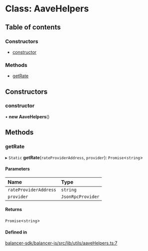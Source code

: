 # Class: AaveHelpers

## Table of contents

### Constructors

- [constructor](AaveHelpers.md#constructor)

### Methods

- [getRate](AaveHelpers.md#getrate)

## Constructors

### constructor

• **new AaveHelpers**()

## Methods

### getRate

▸ `Static` **getRate**(`rateProviderAddress`, `provider`): `Promise`<`string`\>

#### Parameters

| Name | Type |
| :------ | :------ |
| `rateProviderAddress` | `string` |
| `provider` | `JsonRpcProvider` |

#### Returns

`Promise`<`string`\>

#### Defined in

[balancer-sdk/balancer-js/src/lib/utils/aaveHelpers.ts:7](https://github.com/balancer-labs/balancer-sdk/blob/c094037b/balancer-js/src/lib/utils/aaveHelpers.ts#L7)
